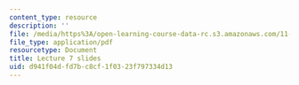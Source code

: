```yaml
---
content_type: resource
description: ''
file: /media/https%3A/open-learning-course-data-rc.s3.amazonaws.com/11-438-economic-development-planning-spring-2020/d941f04dfd7bc8cf1f0323f797334d13_MIT11_438s20_lec7.pdf
file_type: application/pdf
resourcetype: Document
title: Lecture 7 slides
uid: d941f04d-fd7b-c8cf-1f03-23f797334d13
---
```

